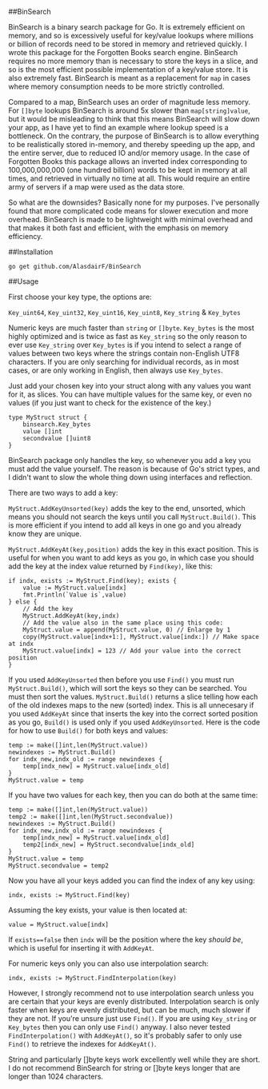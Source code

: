 ##BinSearch

BinSearch is a binary search package for Go. It is extremely efficient on memory, and so is excessively useful for key/value lookups where millions or billion of records need to be stored in memory and retrieved quickly. I wrote this package for the Forgotten Books search engine. BinSearch requires no more memory than is necessary to store the keys in a slice, and so is the most efficient possible implementation of a key/value store. It is also extremely fast. BinSearch is meant as a replacement for `map` in cases where memory consumption needs to be more strictly controlled.

Compared to a map, BinSearch uses an order of magnitude less memory. For `[]byte` lookups BinSearch is around 5x slower than `map[string]value`, but it would be misleading to think that this means BinSearch will slow down your app, as I have yet to find an example where lookup speed is a bottleneck. On the contrary, the purpose of BinSearch is to allow everything to be realistically stored in-memory, and thereby speeding up the app, and the entire server, due to reduced IO and/or memory usage. In the case of Forgotten Books this package allows an inverted index corresponding to 100,000,000,000 (one hundred billion) words to be kept in memory at all times, and retrieved in virtually no time at all. This would require an entire army of servers if a map were used as the data store.

So what are the downsides? Basically none for my purposes. I've personally found that more complicated code means for slower execution and more overhead. BinSearch is made to be lightweight with minimal overhead and that makes it both fast and efficient, with the emphasis on memory efficiency.

##Installation

    go get github.com/AlasdairF/BinSearch

##Usage

First choose your key type, the options are:

`Key_uint64`, `Key_uint32`, `Key_uint16`, `Key_uint8`, `Key_string` & `Key_bytes`

Numeric keys are much faster than `string` or `[]byte`. `Key_bytes` is the most highly optimized and is twice as fast as `Key_string` so the only reason to ever use `Key_string` over `Key_bytes` is if you intend to select a range of values between two keys where the strings contain non-English UTF8 characters. If you are only searching for individual records, as in most cases, or are only working in English, then always use `Key_bytes`.

Just add your chosen key into your struct along with any values you want for it, as slices. You can have multiple values for the same key, or even no values (if you just want to check for the existence of the key.)

	type MyStruct struct {
		binsearch.Key_bytes
		value []int
		secondvalue []uint8
	}
	
BinSearch package only handles the key, so whenever you add a key you must add the value yourself. The reason is because of Go's strict types, and I didn't want to slow the whole thing down using interfaces and reflection.

There are two ways to add a key:

`MyStruct.AddKeyUnsorted(key)` adds the key to the end, unsorted, which means you should not search the keys until you call `MyStruct.Build()`. This is more efficient if you intend to add all keys in one go and you already know they are unique.

`MyStruct.AddKeyAt(key,position)` adds the key in this exact position. This is useful for when you want to add keys as you go, in which case you should add the key at the index value returned by `Find(key)`, like this:

	if indx, exists := MyStruct.Find(key); exists {
		value := MyStruct.value[indx]
		fmt.Println(`Value is`,value)
	} else {
		// Add the key
		MyStruct.AddKeyAt(key,indx)
		// Add the value also in the same place using this code:
		MyStruct.value = append(MyStruct.value, 0) // Enlarge by 1
		copy(MyStruct.value[indx+1:], MyStruct.value[indx:]) // Make space at indx
		MyStruct.value[indx] = 123 // Add your value into the correct position
	}
	
If you used `AddKeyUnsorted` then before you use `Find()` you must run `MyStruct.Build()`, which will sort the keys so they can be searched. You must then sort the values. `MyStruct.Build()` returns a slice telling how each of the old indexes maps to the new (sorted) index. This is all unnecesary if you used `AddKeyAt` since that inserts the key into the correct sorted position as you go, `Build()` is used only if you used `AddKeyUnsorted`. Here is the code for how to use `Build()` for both keys and values:

	temp := make([]int,len(MyStruct.value))
	newindexes := MyStruct.Build()
	for indx_new,indx_old := range newindexes {
		temp[indx_new] = MyStruct.value[indx_old]
	}
	MyStruct.value = temp
	
If you have two values for each key, then you can do both at the same time:

	temp := make([]int,len(MyStruct.value))
	temp2 := make([]int,len(MyStruct.secondvalue))
	newindexes := MyStruct.Build()
	for indx_new,indx_old := range newindexes {
		temp[indx_new] = MyStruct.value[indx_old]
		temp2[indx_new] = MyStruct.secondvalue[indx_old]
	}
	MyStruct.value = temp
	MyStruct.secondvalue = temp2
	
Now you have all your keys added you can find the index of any key using:

	indx, exists := MyStruct.Find(key)
	
Assuming the key exists, your value is then located at:
	
	value = MyStruct.value[indx]
	
If `exists==false` then `indx` will be the position where the key *should be*, which is useful for inserting it with `AddKeyAt`.

For numeric keys only you can also use interpolation search:

	indx, exists := MyStruct.FindInterpolation(key)
	
However, I strongly recommend not to use interpolation search unless you are certain that your keys are evenly distributed. Interpolation search is only faster when keys are evenly distributed, but can be much, much slower if they are not. If you're unsure just use `Find()`. If you are using `Key_string` or `Key_bytes` then you can only use `Find()` anyway. I also never tested `FindInterpolation()` with `AddKeyAt()`, so it's probably safer to only use `Find()` to retrieve the indexes for `AddKeyAt()`.

String and particularly []byte keys work excellently well while they are short. I do not recommend BinSearch for string or []byte keys longer that are longer than 1024 characters.
